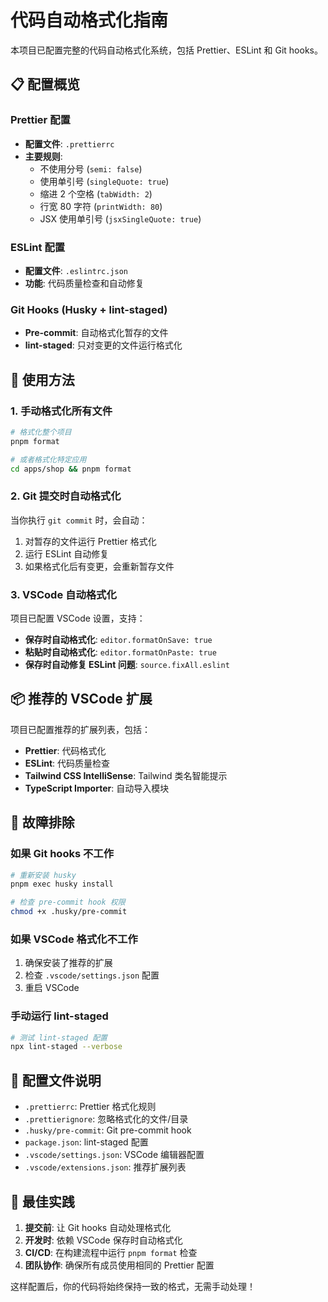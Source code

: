 # 代码自动格式化指南

本项目已配置完整的代码自动格式化系统，包括 Prettier、ESLint 和 Git hooks。

## 📋 配置概览

### Prettier 配置

- **配置文件**: `.prettierrc`
- **主要规则**:
  - 不使用分号 (`semi: false`)
  - 使用单引号 (`singleQuote: true`)
  - 缩进 2 个空格 (`tabWidth: 2`)
  - 行宽 80 字符 (`printWidth: 80`)
  - JSX 使用单引号 (`jsxSingleQuote: true`)

### ESLint 配置

- **配置文件**: `.eslintrc.json`
- **功能**: 代码质量检查和自动修复

### Git Hooks (Husky + lint-staged)

- **Pre-commit**: 自动格式化暂存的文件
- **lint-staged**: 只对变更的文件运行格式化

## 🚀 使用方法

### 1. 手动格式化所有文件

```bash
# 格式化整个项目
pnpm format

# 或者格式化特定应用
cd apps/shop && pnpm format
```

### 2. Git 提交时自动格式化

当你执行 `git commit` 时，会自动：

1. 对暂存的文件运行 Prettier 格式化
2. 运行 ESLint 自动修复
3. 如果格式化后有变更，会重新暂存文件

### 3. VSCode 自动格式化

项目已配置 VSCode 设置，支持：

- **保存时自动格式化**: `editor.formatOnSave: true`
- **粘贴时自动格式化**: `editor.formatOnPaste: true`
- **保存时自动修复 ESLint 问题**: `source.fixAll.eslint`

## 📦 推荐的 VSCode 扩展

项目已配置推荐的扩展列表，包括：

- **Prettier**: 代码格式化
- **ESLint**: 代码质量检查
- **Tailwind CSS IntelliSense**: Tailwind 类名智能提示
- **TypeScript Importer**: 自动导入模块

## 🔧 故障排除

### 如果 Git hooks 不工作

```bash
# 重新安装 husky
pnpm exec husky install

# 检查 pre-commit hook 权限
chmod +x .husky/pre-commit
```

### 如果 VSCode 格式化不工作

1. 确保安装了推荐的扩展
2. 检查 `.vscode/settings.json` 配置
3. 重启 VSCode

### 手动运行 lint-staged

```bash
# 测试 lint-staged 配置
npx lint-staged --verbose
```

## 📝 配置文件说明

- `.prettierrc`: Prettier 格式化规则
- `.prettierignore`: 忽略格式化的文件/目录
- `.husky/pre-commit`: Git pre-commit hook
- `package.json`: lint-staged 配置
- `.vscode/settings.json`: VSCode 编辑器配置
- `.vscode/extensions.json`: 推荐扩展列表

## 🎯 最佳实践

1. **提交前**: 让 Git hooks 自动处理格式化
2. **开发时**: 依赖 VSCode 保存时自动格式化
3. **CI/CD**: 在构建流程中运行 `pnpm format` 检查
4. **团队协作**: 确保所有成员使用相同的 Prettier 配置

这样配置后，你的代码将始终保持一致的格式，无需手动处理！
